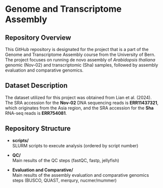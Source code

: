 # Genome and Transcriptome Assembly

## Repository Overview
This GitHub repository is designated for the project that is a part of the Genome and Transcriptome Assembly course from the University of Bern. The project focuses on running de novo assembly of *Arabidopsis thaliana* genomic (Nov-02) and transcriptomic (Sha) samples, followed by assembly evaluation and comparative genomics.

## Dataset Description
The dataset utilized for this project was obtained from Lian et al. (2024). The SRA accession for the **Nov-02** DNA sequencing reads is **ERR11437321**, which originates from the Asia region, and the SRA accession for the **Sha** RNA-seq reads is **ERR754081**. 

## Repository Structure 
- **scripts/**  
  SLURM scripts to execute analysis (ordered by script number)
    
- **QC/**  
  Main results of the QC steps (fastQC, fastp, jellyfish)
     
- **Evaluation and Comparative/**  
  Main results of the assembly evaluation and comparative genomics steps (BUSCO, QUAST, merqury, nucmer/mummer)
